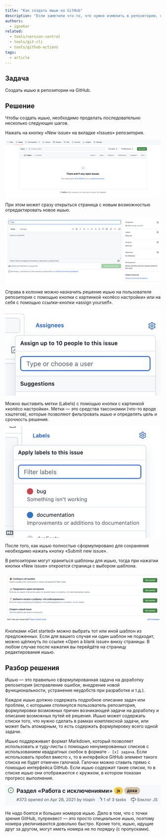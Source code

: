```yaml
---
title: "Как создать ишью на GitHub"
description: "Если заметили что-то, что нужно изменить в репозитории, создайте ишью."
authors:
  - igsekor
related:
  - tools/version-control
  - tools/git-cli
  - tools/github-actions
tags:
  - article
---
```


## Задача

Создать ишью в репозитории на GitHub.

## Решение

Чтобы создать ишью, необходимо проделать последовательно несколько следующих шагов.

Нажать на кнопку «New issue» на вкладке «Issues» репозитория.

![Список всех ишью репозитория. Нажмите кнопку, чтобы создать новое. Описание выше.](images/issues-list.png)

При этом может сразу открыться страница с новым возможностью отредактировать новое ишью.

![Редактирование нового ишью. Описание выше.](images/new-issue-editing.png)

Справа в колонке можно назначить решение ишью на пользователя репозитория с помощью кнопки c картинкой «колёсо настройки» или на себя с помощью ссылки-кнопки «assign yourself».

![Назначьте на ишью исполнителя. Описание выше.](images/issue-assignees.png)

Можно выставить метки (Labels) с помощью кнопки c картинкой «колёсо настройки». Метки — это средства таксономии (что-то вроде хэштегов), которые позволяют фильтровать ишью и определять цель и срочность решения.

![Выберете метки для удобства работы и категоризации. Описание выше.](images/issue-labels.png)

После того, как ишью полностью сформулировано для сохранения необходимо нажать кнопку «Submit new issue».

В репозитории могут храниться шаблоны для ишью, тогда при нажатии кнопки «New issue» откроется страница с выбором шаблона.

![Список шаблонов для ишью. Описание выше.](images/issue-templates.png)

Кнопками «Get started» можно выбрать тот или иной шаблон из предложенных. Если для вашего случая ни один шаблон не подходит, можно щёлкнуть по ссылке «Open a blank issue» внизу страницы. В любом случае после нажатия вы перейдёте на страницу редактирования ишью.

## Разбор решения

Ишью — это  правильно сформулированная задача на доработку репозитория (исправление ошибок, внедрение новой функциональности, устранение неудобств при разработке и т.д.).

Каждое ишью должно содержать подробное описание задач или проблем, с которыми  столкнулся пользователь репозитория, формулировки возможных причин возникающей задачи на доработку и описание возможных путей её решения. Ишью может содержать списки того, что нужно сделать в рамках комплексной задачи, или может быть атомарным, то есть содержать формулировку всего одной задачи.

Ишью поддерживает формат Markdown, который позволяет использовать и туду-листы с помощью ненумерованных списков с использованием квадратных скобок в формате `- [x] задача`. Если использовать пробел вместо `x`, то в интерфейсе GitHub элемент такого списка не будет отмечен галочкой. Галочки можно ставить прямо с помощью интерфейса GitHub. Если ишью содержит такие списки, то в списке ишью они отображаются с кружком, в котором показан прогресс выполнения.

![Как выглядит ишью в списке, если в описании есть туду-лист. Описание выше.](images/issue-item-in-list.png)

Не надо боятся и больших номеров ишью. Дело в том, что с точки зрения GitHub, пулреквест — это просто специальное ишью, поэтому номера увеличиваются довольно быстро. Кроме того, ишью, идущие друг за другом, могут иметь номера не по порядку (с пропусками).
